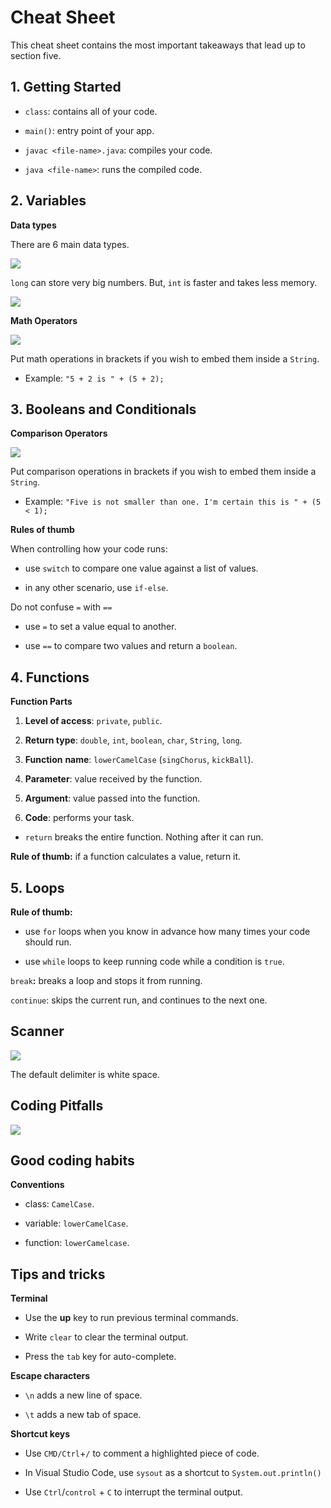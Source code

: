 # Cheat Sheet

This cheat sheet contains the most important takeaways that lead up to section five.

## **1\. Getting Started**

-   `class`: contains all of your code.

-   `main()`: entry point of your app.

-   `javac <file-name>.java`: compiles your code.

-   `java <file-name>`: runs the compiled code.

## **2\. Variables**

**Data types**

There are 6 main data types.

![](https://firebasestorage.googleapis.com/v0/b/learnthepart-75aed.appspot.com/o/images%2F3d09e5e0-aeb9-43f0-83c2-fc2ba5ed2240?alt=media&token=44e844e4-103f-4450-a9d5-fc4cc8a53115)

`long` can store very big numbers. But, `int` is faster and takes less memory.

![](https://firebasestorage.googleapis.com/v0/b/learnthepart-75aed.appspot.com/o/images%2F1b8ba9d5-fe44-43a0-9cab-8a22ead4b1c3?alt=media&token=56913d7b-7da1-44d5-b556-6f1608b50caa)

**Math Operators**

![](https://firebasestorage.googleapis.com/v0/b/learnthepart-75aed.appspot.com/o/images%2F044224eb-290a-48d9-951a-e53bad47ff89?alt=media&token=0ae474e4-5048-4b71-9626-d178fb0c1ad5)

Put math operations in brackets if you wish to embed them inside a `String`.

-   Example: `"5 + 2 is " + (5 + 2);`

## **3\. Booleans and Conditionals**

**Comparison Operators**

![](https://firebasestorage.googleapis.com/v0/b/learnthepart-75aed.appspot.com/o/images%2F52bc15b8-1081-46ef-9687-013831b8bbcc?alt=media&token=9c5928f9-27a5-4f41-b9ac-b595d5fb6d8d)

Put comparison operations in brackets if you wish to embed them inside a `String`.

-   Example: `"Five is not smaller than one. I'm certain this is " + (5 < 1);`

**Rules of thumb**

When controlling how your code runs:

-   use `switch` to compare one value against a list of values.

-   in any other scenario, use `if-else`.

Do not confuse `=` with `==`

-   use `=` to set a value equal to another.

-   use `==` to compare two values and return a `boolean`.

## **4\. Functions**

**Function Parts**

1.  **Level of access**: `private`, `public`.

2.  **Return type**: `double`, `int`, `boolean`, `char`, `String`, `long`.

3.  **Function**  **name**: `lowerCamelCase` (`singChorus`, `kickBall`).

4.  **Parameter**: value received by the function.

5.  **Argument**: value passed into the function.

6.  **Code**: performs your task.

-   `return` breaks the entire function. Nothing after it can run.

**Rule of thumb:** if a function calculates a value, return it.

## **5\. Loops**

**Rule of thumb:**

-   use `for` loops when you know in advance how many times your code should run.

-   use `while` loops to keep running code while a condition is `true`.

`break`**:** breaks a loop and stops it from running.

`continue`: skips the current run, and continues to the next one.

## Scanner

![](https://firebasestorage.googleapis.com/v0/b/learnthepart-75aed.appspot.com/o/images%2Fea49cedb-8268-4e6a-a933-6932b8ff5395?alt=media&token=821151c5-1d83-4143-983f-5accb6d33360)

The default delimiter is white space.

## Coding Pitfalls


![](https://firebasestorage.googleapis.com/v0/b/learnthepart-75aed.appspot.com/o/images%2F0ca74498-eea8-4766-8460-18bfcb83f79a?alt=media&token=8ca74ad2-c1d0-4df2-b263-579b7121a941)

## Good coding habits

**Conventions**

-   class: `CamelCase`.

-   variable: `lowerCamelCase`.

-   function: `lowerCamelcase`.

## Tips and tricks

**Terminal**

-   Use the **up** key to run previous terminal commands.

-   Write `clear` to clear the terminal output.

-   Press the `tab` key for auto-complete.

**Escape characters**

-   `\n` adds a new line of space.

-   `\t` adds a new tab of space.

**Shortcut keys**

-   Use `CMD/Ctrl`+`/` to comment a highlighted piece of code.

-   In Visual Studio Code, use `sysout` as a shortcut to `System.out.println()`

-   Use `Ctrl`/`control` + `C` to interrupt the terminal output.
